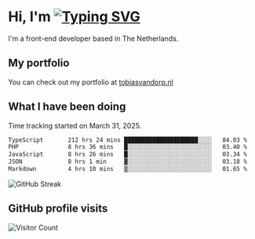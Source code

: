 # Hi, I'm [![Typing SVG](https://readme-typing-svg.demolab.com?font=Fira+Code&pause=1000&width=435&lines=tobiasvdorp)](https://git.io/typing-svg)

I'm a front-end developer based in The Netherlands.

## My portfolio

You can check out my portfolio at [tobiasvandorp.nl](https://www.tobiasvandorp.nl/)

## What I have been doing

Time tracking started on March 31, 2025.

<!--START_SECTION:waka-->

```txt
TypeScript       212 hrs 24 mins █████████████████████░░░░   84.03 %
PHP              8 hrs 36 mins   █░░░░░░░░░░░░░░░░░░░░░░░░   03.40 %
JavaScript       8 hrs 26 mins   █░░░░░░░░░░░░░░░░░░░░░░░░   03.34 %
JSON             8 hrs 1 min     ▓░░░░░░░░░░░░░░░░░░░░░░░░   03.18 %
Markdown         4 hrs 10 mins   ▒░░░░░░░░░░░░░░░░░░░░░░░░   01.65 %
```

<!--END_SECTION:waka-->

![GitHub Streak](https://streak-stats.demolab.com?user=tobiasvdorp&theme=dark&hide_border=true&mode=weekly&background=36%2C6400A6%2C000000)

## GitHub profile visits

![Visitor Count](https://profile-counter.glitch.me/tobiasvdorp/count.svg)
